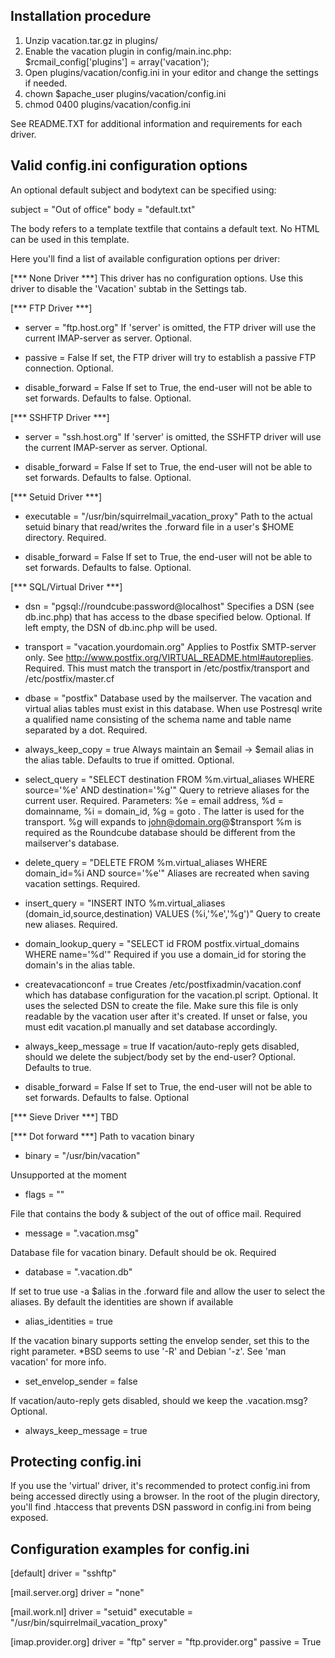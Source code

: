 Installation procedure
----------------------
1) Unzip vacation.tar.gz in plugins/
2) Enable the vacation plugin in config/main.inc.php: $rcmail_config['plugins'] = array('vacation');
3) Open plugins/vacation/config.ini in your editor and change the settings if needed.
4) chown $apache_user plugins/vacation/config.ini
5) chmod 0400 plugins/vacation/config.ini

See README.TXT for additional information and requirements for each driver.

Valid config.ini configuration options
--------------------------------------

An optional default subject and bodytext can be specified using:

subject = "Out of office"
body = "default.txt"

The body refers to a template textfile that contains a default text.
No HTML can be used in this template.


Here you'll find a list of available configuration options per driver:

[*** None Driver ***]
This driver has no configuration options. Use this driver to disable the
'Vacation' subtab in the Settings tab.


[*** FTP Driver ***]
- server = "ftp.host.org"
If 'server' is omitted, the FTP driver will use the current IMAP-server as server. Optional.

- passive = False
If set, the FTP driver will try to establish a passive FTP connection. Optional.

- disable_forward = False
If set to True, the end-user will not be able to set forwards. Defaults to false. Optional.


[*** SSHFTP Driver ***]
- server = "ssh.host.org"
If 'server' is omitted, the SSHFTP driver will use the current IMAP-server as server. Optional.

- disable_forward = False
If set to True, the end-user will not be able to set forwards. Defaults to false. Optional.


[*** Setuid Driver ***]
- executable = "/usr/bin/squirrelmail_vacation_proxy"
Path to the actual setuid binary that read/writes the .forward file in a user's $HOME directory. Required.

- disable_forward = False
If set to True, the end-user will not be able to set forwards. Defaults to false. Optional.


[*** SQL/Virtual Driver ***]

- dsn = "pgsql://roundcube:password@localhost"
Specifies a DSN (see db.inc.php) that has access to the dbase specified below. Optional.
If left empty, the DSN of db.inc.php will be used.

- transport = "vacation.yourdomain.org"
Applies to Postfix SMTP-server only. See http://www.postfix.org/VIRTUAL_README.html#autoreplies.
Required. This must match the transport in /etc/postfix/transport and /etc/postfix/master.cf

- dbase = "postfix"
Database used by the mailserver. The vacation and virtual alias tables must exist
 in this database. When use Postresql write a qualified name consisting of the schema name and table name separated by a dot. Required. 

- always_keep_copy = true
Always maintain an $email -> $email alias in the alias table. Defaults to true if omitted. Optional.

- select_query = "SELECT destination FROM %m.virtual_aliases WHERE source='%e' AND destination='%g'"
Query to retrieve aliases for the current user. Required.
Parameters: %e = email address, %d = domainname, %i = domain_id, %g = goto .
The latter is used for the transport.
%g will expands to john@domain.org@$transport
%m is required as the Roundcube database should be different from the mailserver's database.

- delete_query = "DELETE FROM %m.virtual_aliases WHERE domain_id=%i AND source='%e'"
Aliases are recreated when saving vacation settings. Required.

- insert_query = "INSERT INTO %m.virtual_aliases (domain_id,source,destination) VALUES (%i,'%e','%g')"
Query to create new aliases. Required.

- domain_lookup_query = "SELECT id FROM postfix.virtual_domains WHERE name='%d'"
Required if you use a domain_id for storing the domain's in the alias table.

- createvacationconf = true
Creates /etc/postfixadmin/vacation.conf which has database configuration for the vacation.pl script. Optional.
It uses the selected DSN to create the file. Make sure this file is only readable
 by the vacation user after it's created.
If unset or false, you must edit vacation.pl manually and set database accordingly.

- always_keep_message = true
If vacation/auto-reply gets disabled, should we delete the subject/body set by the end-user?
Optional. Defaults to true.

- disable_forward = False
If set to True, the end-user will not be able to set forwards. Defaults to false. Optional


[*** Sieve Driver ***]
TBD

[*** Dot forward ***]
Path to vacation binary
- binary = "/usr/bin/vacation"

Unsupported at the moment
- flags = ""

File that contains the body & subject of the out of office mail. Required
- message = ".vacation.msg"

Database file for vacation binary. Default should be ok. Required
- database = ".vacation.db"

If set to true use -a $alias in the .forward file and allow the user to select the aliases.
By default the identities are shown if available
- alias_identities = true

If the vacation binary supports setting the envelop sender, set this to the right parameter.
*BSD seems to use '-R' and Debian '-z'. See 'man vacation' for more info.
- set_envelop_sender = false

If vacation/auto-reply gets disabled, should we keep the .vacation.msg? Optional.
- always_keep_message = true


Protecting config.ini
---------------------
If you use the 'virtual' driver, it's recommended to protect config.ini from
being accessed directly using a browser.
In the root of the plugin directory, you'll find .htaccess that prevents DSN
password in config.ini from being exposed.


Configuration examples for config.ini
-------------------------------------
[default]
driver = "sshftp"

[mail.server.org]
driver = "none"

[mail.work.nl]
driver = "setuid"
executable = "/usr/bin/squirrelmail_vacation_proxy"

[imap.provider.org]
driver = "ftp"
server = "ftp.provider.org"
passive = True
